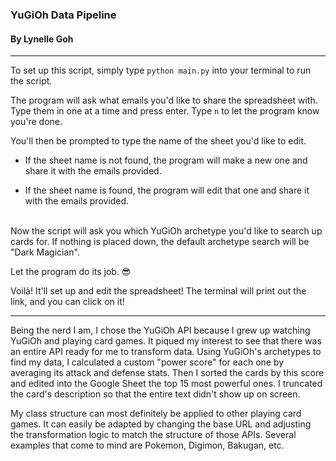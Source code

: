 ### YuGiOh Data Pipeline

#### By Lynelle Goh

---

To set up this script, simply type `python main.py` into your terminal to run the script. <br>

The program will ask what emails you'd like to share the spreadsheet with. Type them in one at a time and press enter. Type `n` to let the program know you're done.<br>

You'll then be prompted to type the name of the sheet you'd like to edit.<br>

- If the sheet name is not found, the program will make a new one and share it with the emails provided.

- If the sheet name is found, the program will edit that one and share it with the emails provided. <br><br>

Now the script will ask you which YuGiOh archetype you'd like to search up cards for. If nothing is placed down, the default archetype search will be "Dark Magician".<br>

Let the program do its job. 😎<br>

Voilà! It'll set up and edit the spreadsheet! The terminal will print out the link, and you can click on it!

---

Being the nerd I am, I chose the YuGiOh API because I grew up watching YuGiOh and playing card games. It piqued my interest to see that there was an entire API ready for me to transform data. Using YuGiOh's archetypes to find my data, I calculated a custom "power score" for each one by averaging its attack and defense stats. Then I sorted the cards by this score and edited into the Google Sheet the top 15 most powerful ones. I truncated the card's description so that the entire text didn't show up on screen.

My class structure can most definitely be applied to other playing card games. It can easily be adapted by changing the base URL and adjusting the transformation logic to match the structure of those APIs. Several examples that come to mind are Pokemon, Digimon, Bakugan, etc.

<!-- - README with setup instructions (including any API keys if used)

- Brief explanation (1–3 paragraphs) of:

  - Why you chose your API

  - What transformation you performed

  - How your class structure could be extended to other APIs -->
